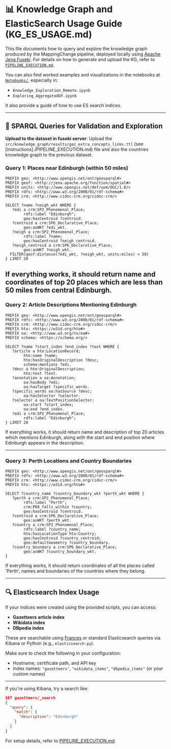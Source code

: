 # 📊 Knowledge Graph and ElasticSearch Usage Guide (KG_ES_USAGE.md)

This file documents how to query and explore the knowledge graph produced by the MappingChange pipeline, deployed locally using [Apache Jena Fuseki](https://jena.apache.org/documentation/fuseki2/). For details on how to generate and upload the KG, refer to [`PIPELINE_EXECUTION.md`](./PIPELINE_EXECUTION.md).

You can also find worked examples and visualizations in the notebooks at [`Notebooks/`](https://github.com/francesNLP/MappingChange/tree/main/Notebooks), especially in:

- `Knowledge_Exploration_Remote.ipynb`
- `Exploring_AggregatedDF.ipynb`

It also provide a guide of how to use ES search indices.

---

## 🔎 SPARQL Queries for Validation and Exploration

**Upload to the dataset in fuseki server**: Upload the `src/knowledge_graph/results/gaz_extra_concepts_links.ttl` (see [instructions]./PIPELINE_EXECUTION.md) file and also the countries knowledge graph to the previous dataset.

### Query 1: Places near Edinburgh (within 50 miles)

```sparql
PREFIX geo: <http://www.opengis.net/ont/geosparql#>
PREFIX geof: <http://jena.apache.org/function/spatial#>
PREFIX units: <http://www.opengis.net/def/uom/OGC/1.0/>
PREFIX rdfs: <http://www.w3.org/2000/01/rdf-schema#>
PREFIX crm: <http://www.cidoc-crm.org/cidoc-crm/>

SELECT ?name ?neigh_wkt WHERE {
   ?edi a crm:SP2_Phenomenal_Place;
        rdfs:label "Edinburgh";
        geo:hasCentroid ?centroid.
   ?centroid a crm:SP6_Declarative_Place;
        geo:asWKT ?edi_wkt.
   ?neigh a crm:SP2_Phenomenal_Place;
        rdfs:label ?name;
        geo:hasCentroid ?neigh_centroid.
   ?neigh_centroid a crm:SP6_Declarative_Place;
        geo:asWKT ?neigh_wkt.
  FILTER(geof:distance(?edi_wkt, ?neigh_wkt, units:miles) < 50)
} LIMIT 20
```

If everything works, it should return name and coordinates of top 20 places which are less than 50 miles from central Edinburgh.
---

### Query 2: Article Descriptions Mentioning Edinburgh

```sparql
PREFIX geo: <http://www.opengis.net/ont/geosparql#>
PREFIX rdfs: <http://www.w3.org/2000/01/rdf-schema#>
PREFIX crm: <http://www.cidoc-crm.org/cidoc-crm/>
PREFIX hto: <https://w3id.org/hto#>
PREFIX oa: <http://www.w3.org/ns/oa#>
PREFIX schema: <https://schema.org/>

SELECT ?name ?start_index ?end_index ?text WHERE {
   ?article a hto:LocationRecord;
        hto:name ?name;
        hto:hasOriginalDescription ?desc;
        schema:mentions ?edi.
   ?desc a hto:OriginalDescription;
        hto:text ?text.
   ?annotation a oa:Annotation;
        oa:hasBody ?edi;
        oa:hasTarget ?specific_words.
   ?specific_words oa:hasSource ?desc;
        oa:hasSelector ?selector.
   ?selector a oa:TextPositionSelector;
        oa:start ?start_index;
        oa:end ?end_index.
   ?edi a crm:SP2_Phenomenal_Place;
        rdfs:label "Edinburgh";
} LIMIT 20
```

If everything works, it should return name and description of top 20 articles which mentions Edinburgh, along with the start and end position where Edinburgh appears in the description.

---

### Query 3: Perth Locations and Country Boundaries

```sparql
PREFIX geo: <http://www.opengis.net/ont/geosparql#>
PREFIX rdfs: <http://www.w3.org/2000/01/rdf-schema#>
PREFIX crm: <http://www.cidoc-crm.org/cidoc-crm/>
PREFIX hto: <https://w3id.org/hto#>

SELECT ?country_name ?country_boundary_wkt ?perth_wkt WHERE {
   ?perth a crm:SP2_Phenomenal_Place;
        rdfs:label "Perth";
        crm:P89_falls_within ?country;
        geo:hasCentroid ?centroid.
   ?centroid a crm:SP6_Declarative_Place;
        geo:asWKT ?perth_wkt.
   ?country a crm:SP2_Phenomenal_Place;
        rdfs:label ?country_name;
        hto:hasLocationType hto:Country;
        geo:hasCentroid ?country_centroid;
        geo:defaultGeometry ?country_boundary.
   ?country_boundary a crm:SP6_Declarative_Place;
        geo:asWKT ?country_boundary_wkt.
}
```
If everything works, it should return coordinates of all the places called 'Perth', names and boundaries of the countries where they belong. 

---

## 🔍 Elasticsearch Index Usage

If your indices were created using the provided scripts, you can access:

- **Gazetteers article index**
- **Wikidata index**
- **DBpedia index**

These are searchable using [Frances](https://www.frances-ai.com) or standard Elasticsearch queries via Kibana or Python (e.g., `elasticsearch-py`).

Make sure to check the following in your configuration:
- Hostname, certificate path, and API key
- Index names: `"gazetteers"`, `"wikidata_items"`, `"dbpedia_items"` (or your custom names)

---

If you're using Kibana, try a search like:

```json
GET gazetteers/_search
{
  "query": {
    "match": {
      "description": "Edinburgh"
    }
  }
}
```

For setup details, refer to [PIPELINE_EXECUTION.md](./PIPELINE_EXECUTION.md).

